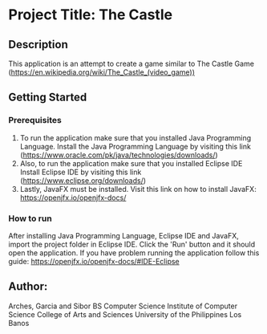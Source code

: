 # Project Title: The Castle

## Description
This application is an attempt to create a game similar to The Castle Game (https://en.wikipedia.org/wiki/The_Castle_(video_game))

## Getting Started

### Prerequisites
1. To run the application make sure that you installed Java Programming Language.
Install the Java Programming Language by visiting this link (https://www.oracle.com/pk/java/technologies/downloads/)
2. Also, to run the application make sure that you installed Eclipse IDE
Install Eclipse IDE by visiting this link (https://www.eclipse.org/downloads/)
3. Lastly, JavaFX must be installed. Visit this link on how to install JavaFX: https://openjfx.io/openjfx-docs/

### How to run
After installing Java Programming Language, Eclipse IDE and JavaFX, import the project folder in Eclipse IDE.
Click the 'Run' button and it should open the application.
If you have problem running the application follow this guide: https://openjfx.io/openjfx-docs/#IDE-Eclipse


## Author:
Arches, Garcia and Sibor
BS Computer Science
Institute of Computer Science
College of Arts and Sciences
University of the Philippines Los Banos